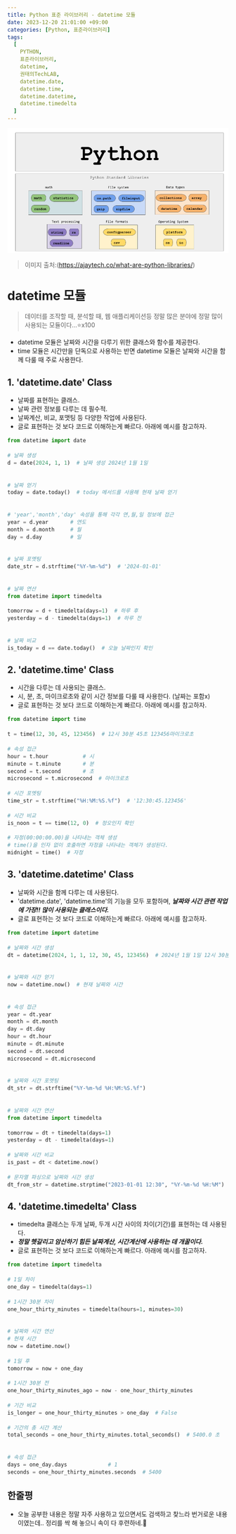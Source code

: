 ```yaml
---
title: Python 표준 라이브러리 - datetime 모듈
date: 2023-12-20 21:01:00 +09:00
categories: [Python, 표준라이브러리]
tags:
  [
    PYTHON,
    표준라이브러리,
    datetime,
    권태의TechLAB,
    datetime.date,
    datetime.time,
    datetime.datetime,
    datetime.timedelta
  ]
---
```


![PythonStandardLibrary](/images/python표준라이브러리.png)

>이미지 출처:(https://ajaytech.co/what-are-python-libraries/)


# datetime 모듈
> 데이터를 조작할 때, 분석할 때, 웹 애플리케이션등 정말 많은 분야에 정말 많이 사용되는 모듈이다...⭐️x100
- datetime 모듈은 날짜와 시간을 다루기 위한 클래스와 함수를 제공한다.
- time 모듈은 시간만을 단독으로 사용하는 반면 datetime 모듈은 날짜와 시간을 함께 다룰 때 주로 사용한다.

## 1. 'datetime.date' Class
- 날짜를 표현하는 클래스. 
- 날짜 관련 정보를 다루는 데 필수적.
- 날짜계산, 비교, 포맷팅 등 다양한 작업에 사용된다.
- 글로 표현하는 것 보다 코드로 이해하는게 빠르다. 아래에 예시를 참고하자.

```python
from datetime import date

# 날짜 생성
d = date(2024, 1, 1)  # 날짜 생성 2024년 1월 1일


# 날짜 얻기
today = date.today()  # today 메서드를 사용해 현재 날짜 얻기


# 'year','month','day' 속성을 통해 각각 연,월,일 정보에 접근
year = d.year       # 연도
month = d.month     # 월
day = d.day         # 일


# 날짜 포멧팅
date_str = d.strftime("%Y-%m-%d")  # '2024-01-01'


# 날짜 연산
from datetime import timedelta

tomorrow = d + timedelta(days=1)  # 하루 후
yesterday = d - timedelta(days=1)  # 하루 전


# 날짜 비교
is_today = d == date.today()  # 오늘 날짜인지 확인

```

## 2. 'datetime.time' Class
- 시간을 다루는 데 사용되는 클래스.
- 시, 분, 초, 마이크로초와 같이 시간 정보를 다룰 때 사용한다. (날짜는 포함x)
- 글로 표현하는 것 보다 코드로 이해하는게 빠르다. 아래에 예시를 참고하자.

```python
from datetime import time

t = time(12, 30, 45, 123456)  # 12시 30분 45초 123456마이크로초

# 속성 접근
hour = t.hour           # 시
minute = t.minute       # 분
second = t.second       # 초
microsecond = t.microsecond  # 마이크로초

# 시간 포멧팅
time_str = t.strftime("%H:%M:%S.%f")  # '12:30:45.123456'

# 시간 비교
is_noon = t == time(12, 0)  # 정오인지 확인

# 자정(00:00:00.00)을 나타내는 객체 생성
# time()을 인자 없이 호출하면 자정을 나타내는 객체가 생성된다.
midnight = time()  # 자정

```


## 3. 'datetime.datetime' Class
- 날짜와 시간을 함께 다루는 데 사용된다.
- 'datetime.date', 'datetime.time'의 기능을 모두 포함하며, ***날짜와 시간 관련 작업에 가장!! 많이 사용되는 클래스이다.***
- 글로 표현하는 것 보다 코드로 이해하는게 빠르다. 아래에 예시를 참고하자.

```python
from datetime import datetime

# 날짜와 시간 생성
dt = datetime(2024, 1, 1, 12, 30, 45, 123456)  # 2024년 1월 1일 12시 30분 45초 123456마이크로초


# 날짜와 시간 얻기
now = datetime.now()  # 현재 날짜와 시간


# 속성 접근
year = dt.year
month = dt.month
day = dt.day
hour = dt.hour
minute = dt.minute
second = dt.second
microsecond = dt.microsecond


# 날짜와 시간 포멧팅
dt_str = dt.strftime("%Y-%m-%d %H:%M:%S.%f")


# 날짜와 시간 연산
from datetime import timedelta

tomorrow = dt + timedelta(days=1)
yesterday = dt - timedelta(days=1)

# 날짜와 시간 비교
is_past = dt < datetime.now()

# 문자열 파싱으로 날짜와 시간 생성
dt_from_str = datetime.strptime("2023-01-01 12:30", "%Y-%m-%d %H:%M")

```


## 4. 'datetime.timedelta' Class
- timedelta 클래스는 두개 날짜, 두개 시간 사이의 차이(기간)를 표현하는 데 사용된다.
- ***정말 헷갈리고 암산하기 힘든 날짜계산, 시간계산에 사용하는 데 개꿀이다.***
- 글로 표현하는 것 보다 코드로 이해하는게 빠르다. 아래에 예시를 참고하자.

```python
from datetime import timedelta

# 1일 차이
one_day = timedelta(days=1)

# 1시간 30분 차이
one_hour_thirty_minutes = timedelta(hours=1, minutes=30)


# 날짜와 시간 연산
# 현재 시간
now = datetime.now()

# 1일 후
tomorrow = now + one_day

# 1시간 30분 전
one_hour_thirty_minutes_ago = now - one_hour_thirty_minutes

# 기간 비교
is_longer = one_hour_thirty_minutes > one_day  # False

# 기간의 총 시간 계산
total_seconds = one_hour_thirty_minutes.total_seconds()  # 5400.0 초


# 속성 접근
days = one_day.days             # 1
seconds = one_hour_thirty_minutes.seconds  # 5400
```

## 한줄평
- 오늘 공부한 내용은 정말 자주 사용하고 있으면서도 검색하고 찾느라 번거로운 내용이였는데.. 정리를 싹 해 놓으니 속이 다 후련하네.🌚